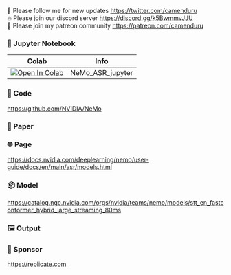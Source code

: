 🐣 Please follow me for new updates https://twitter.com/camenduru <br />
🔥 Please join our discord server https://discord.gg/k5BwmmvJJU <br />
🥳 Please join my patreon community https://patreon.com/camenduru <br />

### 🍊 Jupyter Notebook

| Colab | Info
| --- | --- |
[![Open In Colab](https://colab.research.google.com/assets/colab-badge.svg)](https://colab.research.google.com/github/camenduru/NeMo-ASR-jupyter/blob/main/NeMo_ASR_jupyter.ipynb) | NeMo_ASR_jupyter

### 🧬 Code
https://github.com/NVIDIA/NeMo

### 📄 Paper

### 🌐 Page
https://docs.nvidia.com/deeplearning/nemo/user-guide/docs/en/main/asr/models.html

### 📦 Model
https://catalog.ngc.nvidia.com/orgs/nvidia/teams/nemo/models/stt_en_fastconformer_hybrid_large_streaming_80ms

### 🖼 Output

### 🏢 Sponsor
https://replicate.com

